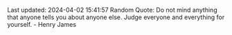 Last updated: 2024-04-02 15:41:57
Random Quote: Do not mind anything that anyone tells you about anyone else. Judge everyone and everything for yourself. - Henry James